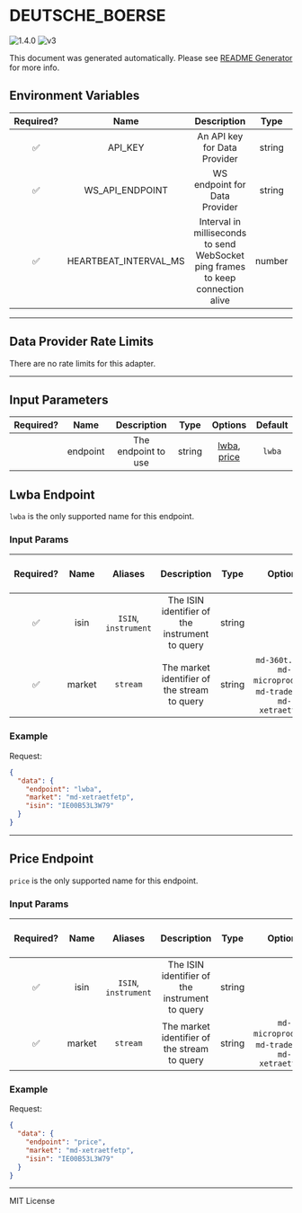 # DEUTSCHE_BOERSE

![1.4.0](https://img.shields.io/github/package-json/v/smartcontractkit/external-adapters-js?filename=packages/sources/deutsche-boerse/package.json) ![v3](https://img.shields.io/badge/framework%20version-v3-blueviolet)

This document was generated automatically. Please see [README Generator](../../scripts#readme-generator) for more info.

## Environment Variables

| Required? |         Name          |                                   Description                                   |  Type  | Options |            Default             |
| :-------: | :-------------------: | :-----------------------------------------------------------------------------: | :----: | :-----: | :----------------------------: |
|    ✅     |        API_KEY        |                          An API key for Data Provider                           | string |         |                                |
|    ✅     |    WS_API_ENDPOINT    |                          WS endpoint for Data Provider                          | string |         | `wss://md.deutsche-boerse.com` |
|    ✅     | HEARTBEAT_INTERVAL_MS | Interval in milliseconds to send WebSocket ping frames to keep connection alive | number |         |            `30000`             |

---

## Data Provider Rate Limits

There are no rate limits for this adapter.

---

## Input Parameters

| Required? |   Name   |     Description     |  Type  |                     Options                      | Default |
| :-------: | :------: | :-----------------: | :----: | :----------------------------------------------: | :-----: |
|           | endpoint | The endpoint to use | string | [lwba](#lwba-endpoint), [price](#price-endpoint) | `lwba`  |

## Lwba Endpoint

`lwba` is the only supported name for this endpoint.

### Input Params

| Required? |  Name  |       Aliases        |                  Description                   |  Type  |                               Options                                | Default | Depends On | Not Valid With |
| :-------: | :----: | :------------------: | :--------------------------------------------: | :----: | :------------------------------------------------------------------: | :-----: | :--------: | :------------: |
|    ✅     |  isin  | `ISIN`, `instrument` | The ISIN identifier of the instrument to query | string |                                                                      |         |            |                |
|    ✅     | market |       `stream`       |  The market identifier of the stream to query  | string | `md-360t.spot`, `md-microproducts`, `md-tradegate`, `md-xetraetfetp` |         |            |                |

### Example

Request:

```json
{
  "data": {
    "endpoint": "lwba",
    "market": "md-xetraetfetp",
    "isin": "IE00B53L3W79"
  }
}
```

---

## Price Endpoint

`price` is the only supported name for this endpoint.

### Input Params

| Required? |  Name  |       Aliases        |                  Description                   |  Type  |                       Options                        | Default | Depends On | Not Valid With |
| :-------: | :----: | :------------------: | :--------------------------------------------: | :----: | :--------------------------------------------------: | :-----: | :--------: | :------------: |
|    ✅     |  isin  | `ISIN`, `instrument` | The ISIN identifier of the instrument to query | string |                                                      |         |            |                |
|    ✅     | market |       `stream`       |  The market identifier of the stream to query  | string | `md-microproducts`, `md-tradegate`, `md-xetraetfetp` |         |            |                |

### Example

Request:

```json
{
  "data": {
    "endpoint": "price",
    "market": "md-xetraetfetp",
    "isin": "IE00B53L3W79"
  }
}
```

---

MIT License
